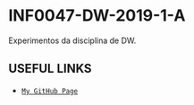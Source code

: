 # INF0047-DW-2019-1-A

Experimentos da disciplina de DW.

## USEFUL LINKS

* [`My GitHub Page`](https://arthur-es.github.io/)


